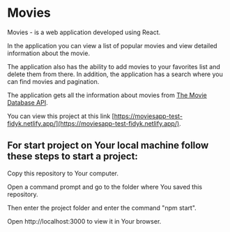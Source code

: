 # Movies

Movies - is a web application developed using React.

In the application you can view a list of popular movies and view detailed information about the movie.

The application also has the ability to add movies to your favorites list and delete them from there. In addition, the application has a search where you can find movies and pagination.

The application gets all the information about movies from [The Movie Database API](https://developers.themoviedb.org/3/getting-started/introduction).

You can view this project at this link [https://moviesapp-test-fidyk.netlify.app/](https://moviesapp-test-fidyk.netlify.app/).

## For start project on Your local machine follow these steps to start a project:

Copy this repository to Your computer.

Open a command prompt and go to the folder where You saved this repository.

Then enter the project folder and enter the command "npm start".

Open http://localhost:3000 to view it in Your browser.